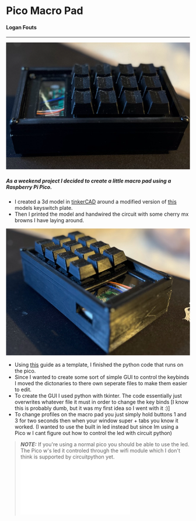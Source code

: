 # **Pico Macro Pad** 
#### Logan Fouts
---
![alt text](Images/pic1.png)
##### As a weekend project I decided to create a little macro pad using a Raspberry Pi Pico.
- I created a 3d model in [tinkerCAD](https://tinkercad.com) around a modified version of [this](https://www.thingiverse.com/thing:4781838) models keyswitch plate.
- Then I printed the model and handwired the circuit with some cherry mx browns I have laying around. 

[//]: # (Hello)
![alt text](Images/pic2.png)
- Using [this](https://learn.adafruit.com/diy-pico-mechanical-keyboard-with-fritzing-circuitpython) guide as a template, I finished the python code that runs on the pico.
- Since I wanted to create some sort of simple GUI to control the keybinds I moved the dictonaries to there own seperate files to make them easier to edit.
- To create the GUI I used python with tkinter. The code essentially just overwrites whatever file it must in order to change the key binds [I know this is probably dumb, but it was my first idea so I went with it :)]
- To change profiles on the macro pad you just simply hold buttons 1 and 3 for two seconds then when your window super + tabs you know it worked. (I wanted to use the built in led instead but since Im using a Pico w I cant figure out how to control the led with circuit python)
> **_NOTE:_**  If you're using a normal pico you should be able to use the led. The Pico w's led it controled through the wifi module which I don't think is supported by circuitpython yet.
![alt text](3D-Design/MacroPad.stl)
